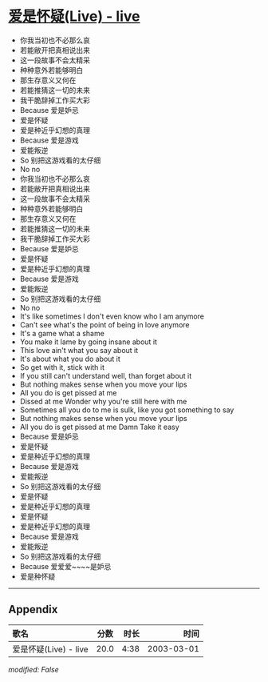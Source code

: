# [爱是怀疑(Live) - live](https://music.163.com/song?id=66881)

* 你我当初也不必那么哀
* 若能敝开把真相说出来
* 这一段故事不会太精采
* 种种意外若能够明白
* 那生存意义又何在
* 若能推猜这一切的未来
* 我干脆辞掉工作买大彩
* Because 爱是妒忌
* 爱是怀疑
* 爱是种近乎幻想的真理
* Because 爱是游戏
* 爱能叛逆
* So 别把这游戏看的太仔细
* No no
* 你我当初也不必那么哀
* 若能敝开把真相说出来
* 这一段故事不会太精采
* 种种意外若能够明白
* 那生存意义又何在
* 若能推猜这一切的未来
* 我干脆辞掉工作买大彩
* Because 爱是妒忌
* 爱是怀疑
* 爱是种近乎幻想的真理
* Because 爱是游戏
* 爱能叛逆
* So 别把这游戏看的太仔细
* No no
* It's like sometimes I don't even know who I am anymore
* Can't see what's the point of being in love anymore
* It's a game what a shame
* You make it lame by going insane about it
* This love ain't what you say about it
* It's about what you do about it
* So get with it, stick with it
* If you still can't understand well, than forget about it
* But nothing makes sense when you move your lips
* All you do is get pissed at me
* Dissed at me Wonder why you're still here with me
* Sometimes all you do to me is sulk, like you got something to say
* But nothing makes sense when you move your lips
* All you do is get pissed at me Damn Take it easy
* Because 爱是妒忌
* 爱是怀疑
* 爱是种近乎幻想的真理
* Because 爱是游戏
* 爱能叛逆
* So 别把这游戏看的太仔细
* 爱是怀疑
* 爱是种近乎幻想的真理
* 爱是怀疑
* 爱是种近乎幻想的真理
* Because 爱是游戏
* 爱能叛逆
* So 别把这游戏看的太仔细
* Because 爱爱爱~~~~是妒忌
* 爱是种怀疑


---

## Appendix

|歌名|分数|时长|时间|
|:---|:---:|---:|---:|
|爱是怀疑(Live) - live|20.0|4:38|2003-03-01

*modified: False*